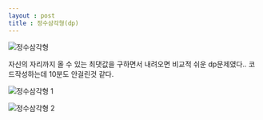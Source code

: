 ```yaml
---
layout : post
title : 정수삼각형(dp)
---
```


![정수삼각형](https://user-images.githubusercontent.com/78638160/137670432-926851c3-8767-4e47-b619-42041c6c8686.PNG)


자신의 자리까지 올 수 있는 최댓값을 구하면서 내려오면 비교적 쉬운 dp문제였다..
코드작성하는데 10분도 안걸린것 같다.

![정수삼각형 1](https://user-images.githubusercontent.com/78638160/137670606-61f62839-b196-4278-bee0-33667b3644d8.PNG)

![정수삼각형 2](https://user-images.githubusercontent.com/78638160/137670617-47d67757-3854-4de0-9bb2-356660add9a3.PNG)












